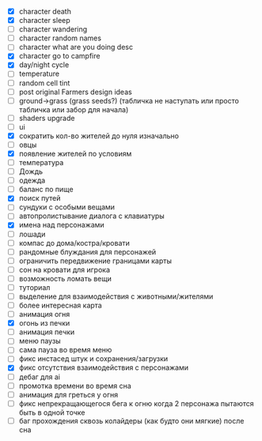 - [x] character death
- [x] character sleep
- [ ] character wandering
- [ ] character random names
- [ ] character what are you doing desc
- [x] character go to campfire
- [x] day/night cycle
- [ ] temperature
- [ ] random cell tint
- [ ] post original Farmers design ideas 
- [ ] ground->grass (grass seeds?) (табличка не наступать или просто табличка или забор для начала)
- [ ] shaders upgrade
- [ ] ui
- [x] сократить кол-во жителей до нуля изначально
- [ ] овцы
- [x] появление жителей по условиям
- [ ] температура
- [ ] Дождь
- [ ] одежда
- [ ] баланс по пище
- [x] поиск путей
- [ ] сундуки с особыми вещами
- [ ] автопролистывание диалога с клавиатуры
- [x] имена над персонажами
- [ ] лошади
- [ ] компас до дома/костра/кровати
- [ ] рандомные блуждания для персонажей
- [ ] ограничить передвижение границами карты
- [ ] сон на кровати для игрока
- [ ] возможность ломать вещи
- [ ] туториал
- [ ] выделение для взаимодействия с животными/жителями
- [ ] более интересная карта
- [ ] анимация огня
- [x] огонь из печки
- [ ] анимация печки
- [ ] меню паузы
- [ ] сама пауза во время меню
- [ ] фикс инстасед штук и сохранения/загрузки
- [x] фикс отсутствия взаимодействия с персонажами
- [ ] дебаг для ai
- [ ] промотка времени во время сна
- [ ] анимация для греться у огня
- [ ] фикс непрекращающегося бега к огню когда 2 персонажа пытаются быть в одной точке
- [ ] баг прохождения сквозь колайдеры (как будто они мягкие) после сна 